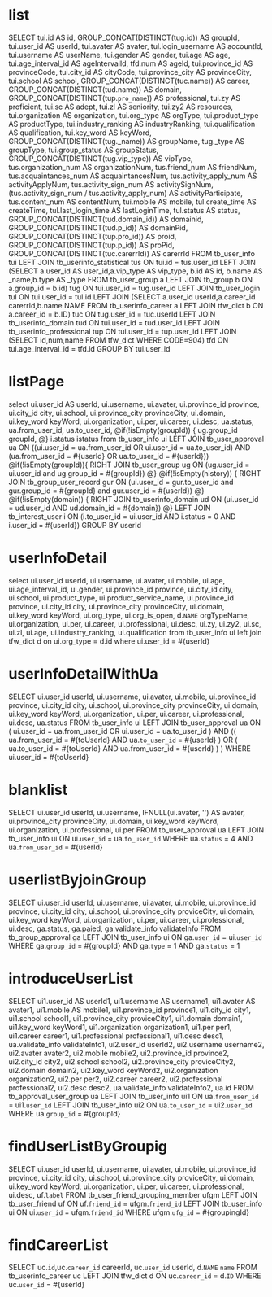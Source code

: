 list
===
SELECT
  tui.id AS id,
  GROUP_CONCAT(DISTINCT(tug.id)) AS groupId,
  tui.user_id AS userId,
  tui.avater AS avater,
  tul.login_username AS accountId,
  tui.username AS userName,
  tui.gender AS gender,
  tui.age AS age,
  tui.age_interval_id AS ageIntervalId,
  tfd.num AS ageId,
  tui.province_id AS provinceCode,
  tui.city_id AS cityCode,
  tui.province_city AS provinceCity,
  tui.school AS school,
  GROUP_CONCAT(DISTINCT(tuc.name)) AS career,
  GROUP_CONCAT(DISTINCT(tud.name)) AS domain,
  GROUP_CONCAT(DISTINCT(tup.`pro_name`)) AS professional,
  tui.zy AS proficient,
  tui.sc AS adept,
  tui.zl AS seniority,
  tui.zy2 AS resources,
  tui.organization AS organization,
  tui.org_type AS orgType,
  tui.product_type AS productType,
  tui.industry_ranking AS industryRanking,
  tui.qualification AS qualification,
  tui.key_word AS keyWord,
  GROUP_CONCAT(DISTINCT(tug._name)) AS groupName,
  tug._type AS groupType,
  tui.group_status AS groupStatus,
  GROUP_CONCAT(DISTINCT(tug.vip_type)) AS vipType,
  tus.organization_num AS organizationNum,
  tus.friend_num AS friendNum,
  tus.acquaintances_num AS acquaintancesNum,
  tus.activity_apply_num AS activityApplyNum,
  tus.activity_sign_num AS activitySignNum,
  (tus.activity_sign_num / tus.activity_apply_num) AS activityParticipate,
  tus.content_num AS contentNum,
  tui.mobile AS mobile,
  tul.create_time AS createTime,
  tul.last_login_time AS lastLoginTime,
  tul.status AS status,
  GROUP_CONCAT(DISTINCT(tud.domain_id)) AS domainid,
  GROUP_CONCAT(DISTINCT(tud.p_id)) AS domainPid,
  GROUP_CONCAT(DISTINCT(tup.pro_id)) AS proid,
  GROUP_CONCAT(DISTINCT(tup.p_id)) AS proPid,
  GROUP_CONCAT(DISTINCT(tuc.carerrId)) AS carerrId
FROM tb_user_info tui
  LEFT JOIN tb_userinfo_statistical tus ON tui.id = tus.user_id
  LEFT JOIN (SELECT a.user_id AS user_id,a.vip_type AS vip_type, b.id AS id, b.name AS
_name,b.type AS _type FROM tb_user_group a LEFT JOIN tb_group b ON a.group_id = b.id) tug ON
tui.user_id = tug.user_id
  LEFT JOIN tb_user_login tul ON tui.user_id = tul.id
  LEFT JOIN (SELECT a.user_id userId,a.career_id carerrId,b.name NAME FROM tb_userinfo_career a LEFT JOIN tfw_dict b ON a.career_id = b.ID) tuc ON tug.user_id = tuc.userId
  LEFT JOIN tb_userinfo_domain tud ON tui.user_id = tud.user_id
  LEFT JOIN tb_userinfo_professional tup ON tui.user_id = tup.user_id
  LEFT JOIN (SELECT id,num,name FROM tfw_dict WHERE CODE=904) tfd ON tui.age_interval_id =
tfd.id
GROUP BY tui.user_id

listPage
====
select
    ui.user_id AS userId,
    ui.username,
    ui.avater,
    ui.province_id province,
    ui.city_id city,
    ui.school,
    ui.province_city provinceCity,
    ui.domain,
    ui.key_word keyWord,
    ui.organization,
    ui.per,
    ui.career,
    ui.desc,
    ua.status,
    ua.from_user_id,
    ua.to_user_id,
    @if(!isEmpty(groupId)) {
        ug.group_id groupId,
    @}
    i.status istatus
from tb_user_info ui
LEFT JOIN tb_user_approval ua ON ((ui.user_id = ua.from_user_id OR ui.user_id = ua.to_user_id)
AND (ua.from_user_id = #{userId} OR ua.to_user_id = #{userId}))
@if(!isEmpty(groupId)){
    RIGHT JOIN tb_user_group ug ON  (ug.user_id = ui.user_id and ug.group_id = #{groupId})
@}
@if(!isEmpty(history)) {
    RIGHT JOIN tb_group_user_record gur ON (ui.user_id = gur.to_user_id and gur.group_id = #{groupId} and gur.user_id = #{userId})
@}
@if(!isEmpty(domain)) {
    RIGHT JOIN tb_userinfo_domain ud ON (ui.user_id = ud.user_id AND ud.domain_id = #{domain})
@}
LEFT JOIN tb_interest_user i ON (i.to_user_id = ui.user_id AND i.status = 0 AND i.user_id = #{userId})
GROUP BY userId

userInfoDetail
==============
select
    ui.user_id userId,
    ui.username,
    ui.avater,
    ui.mobile,
    ui.age,
    ui.age_interval_id,
    ui.gender,
    ui.province_id province,
    ui.city_id city,
    ui.school,
    ui.product_type,
    ui.product_service_name,
    ui.province_id province,
    ui.city_id city,
    ui.province_city provinceCity,
    ui.domain,
    ui.key_word keyWord,
    ui.org_type,
    ui.org_is_open,
    d.`NAME` orgTypeName,
    ui.organization,
    ui.per,
    ui.career,
    ui.professional,
    ui.desc,
    ui.zy,
    ui.zy2,
    ui.sc,
    ui.zl,
    ui.age,
    ui.industry_ranking,
    ui.qualification
from tb_user_info ui
left join
    tfw_dict d
on
   ui.org_type = d.id
where ui.user_id = #{userId}

userInfoDetailWithUa
==============
SELECT
  ui.user_id userId,
  ui.username,
  ui.avater,
  ui.mobile,
  ui.province_id province,
  ui.city_id city,
  ui.school,
  ui.province_city provinceCity,
  ui.domain,
  ui.key_word keyWord,
  ui.organization,
  ui.per,
  ui.career,
  ui.professional,
  ui.desc,
  ua.status
FROM
  tb_user_info ui
  LEFT JOIN tb_user_approval ua
    ON (
      ui.user_id = ua.from_user_id
      OR ui.user_id = ua.to_user_id
    )
    AND ((
      ua.from_user_id = #{toUserId}
      AND ua.`to_user_id` = #{userId}
    )
    OR (
      ua.to_user_id = #{toUserId}
      AND ua.from_user_id = #{userId}
    ) )
    WHERE ui.user_id = #{toUserId}

blanklist
====================
SELECT
  ui.user_id userId,
  ui.username,
  IFNULL(ui.avater, '') AS avater,
  ui.province_city provinceCity,
  ui.domain,
  ui.key_word keyWord,
  ui.organization,
  ui.professional,
  ui.per
FROM
  tb_user_approval ua
  LEFT JOIN tb_user_info ui
    ON ui.`user_id` = ua.`to_user_id`
    WHERE ua.`status` = 4 AND ua.`from_user_id` = #{userId}

userlistByjoinGroup
==============================================
SELECT
  ui.user_id userId,
  ui.username,
  ui.avater,
  ui.mobile,
  ui.province_id province,
  ui.city_id city,
  ui.school,
  ui.province_city proviceCity,
  ui.domain,
  ui.key_word keyWord,
  ui.organization,
  ui.per,
  ui.career,
  ui.professional,
  ui.desc,
  ga.status,
  ga.paied,
  ga.validate_info validateInfo
FROM
  tb_group_approval ga
LEFT JOIN
  tb_user_info ui
ON
  ga.`user_id` = ui.`user_id`
WHERE ga.`group_id` = #{groupId}
  AND ga.`type` = 1 AND ga.`status` = 1

introduceUserList
=================
SELECT
  ui1.user_id AS userId1,
  ui1.username AS username1,
  ui1.avater AS avater1,
  ui1.mobile AS mobile1,
  ui1.province_id province1,
  ui1.city_id city1,
  ui1.school school1,
  ui1.province_city proviceCity1,
  ui1.domain domain1,
  ui1.key_word keyWord1,
  ui1.organization organization1,
  ui1.per per1,
  ui1.career career1,
  ui1.professional professional1,
  ui1.desc desc1,
  ua.validate_info validateInfo1,
  ui2.user_id userId2,
  ui2.username username2,
  ui2.avater avater2,
  ui2.mobile mobile2,
  ui2.province_id province2,
  ui2.city_id city2,
  ui2.school school2,
  ui2.province_city proviceCity2,
  ui2.domain domain2,
  ui2.key_word keyWord2,
  ui2.organization organization2,
  ui2.per per2,
  ui2.career career2,
  ui2.professional professional2,
  ui2.desc desc2,
  ua.validate_info validateInfo2,
  ua.id
FROM tb_approval_user_group ua 
LEFT JOIN 
tb_user_info ui1 
ON 
ua.`from_user_id` = ui1.`user_id`
LEFT JOIN
tb_user_info ui2
ON
ua.`to_user_id` = ui2.`user_id`
WHERE ua.`group_id` = #{groupId}

findUserListByGroupig
=====================
SELECT
  ui.user_id userId,
  ui.username,
  ui.avater,
  ui.mobile,
  ui.province_id province,
  ui.city_id city,
  ui.school,
  ui.province_city proviceCity,
  ui.domain,
  ui.key_word keyWord,
  ui.organization,
  ui.per,
  ui.career,
  ui.professional,
  ui.desc,
  uf.`label`
FROM tb_user_friend_grouping_member ufgm
LEFT JOIN tb_user_friend uf
ON uf.`friend_id` = ufgm.`friend_id`
LEFT JOIN tb_user_info ui
ON ui.`user_id` = ufgm.`friend_id`
WHERE ufgm.`ufg_id` = #{groupingId}

findCareerList
==============
SELECT
uc.`id`,uc.`career_id` careerId, uc.`user_id` userId, d.`NAME` `name`
FROM tb_userinfo_career uc
LEFT JOIN tfw_dict d ON uc.`career_id` = d.`ID`
WHERE uc.`user_id` = #{userId}